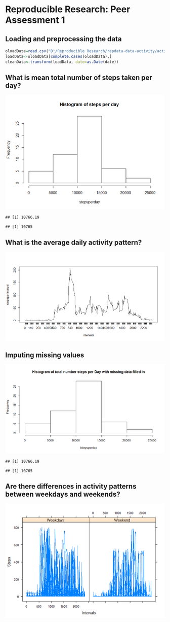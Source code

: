 # Reproducible Research: Peer Assessment 1


## Loading and preprocessing the data

```r
oloadData=read.csv("D:/Reproducible Research/repdata-data-activity/activity.csv")
loadData<-oloadData[complete.cases(oloadData),]
cleanData<-transform(loadData, date=as.Date(date))
```
## What is mean total number of steps taken per day?
![](PA1_template_files/figure-html/unnamed-chunk-2-1.png) 

```
## [1] 10766.19
```

```
## [1] 10765
```

## What is the average daily activity pattern?



![](PA1_template_files/figure-html/unnamed-chunk-4-1.png) 



## Imputing missing values


![](PA1_template_files/figure-html/scatterplot-1.png) 

```
## [1] 10766.19
```

```
## [1] 10765
```

## Are there differences in activity patterns between weekdays and weekends?
![](PA1_template_files/figure-html/unnamed-chunk-5-1.png) 
